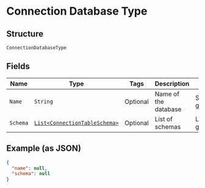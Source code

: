 
# Connection Database Type

## Structure

`ConnectionDatabaseType`

## Fields

| Name | Type | Tags | Description | Getter | Setter |
|  --- | --- | --- | --- | --- | --- |
| `Name` | `String` | Optional | Name of the database | String getName() | setName(String name) |
| `Schema` | [`List<ConnectionTableSchema>`](../../doc/models/connection-table-schema.md) | Optional | List of schemas | List<ConnectionTableSchema> getSchema() | setSchema(List<ConnectionTableSchema> schema) |

## Example (as JSON)

```json
{
  "name": null,
  "schema": null
}
```

